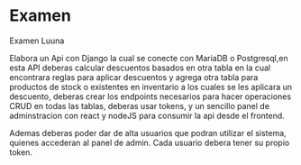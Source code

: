 # Examen
Examen Luuna


Elabora un Api con Django la cual se conecte con MariaDB o Postgresql,en esta API deberas calcular descuentos basados en otra tabla en la cual encontrara reglas para aplicar descuentos y agrega otra tabla para productos de stock o existentes en inventario a los cuales se les aplicara un descuento, deberas crear los endpoints necesarios para hacer operaciones CRUD en todas las tablas, deberas usar tokens, y un sencillo panel de adminstracion con react y nodeJS para consumir la api desde el frontend.

Ademas deberas poder dar de alta usuarios que podran utilizar el sistema, quienes accederan al panel de admin.
Cada usuario debera tener su propio token.
